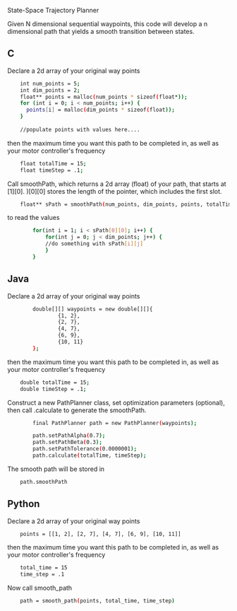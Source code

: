 State-Space Trajectory Planner

Given N dimensional sequential waypoints, this code will develop a n dimensional path that yields
a smooth transition between states. 

## C

Declare a 2d array of your original way points

```bash
    int num_points = 5;
    int dim_points = 2;
    float** points = malloc(num_points * sizeof(float*));
    for (int i = 0; i < num_points; i++) {
      points[i] = malloc(dim_points * sizeof(float));
    }
    
    //populate points with values here....
```

then the maximum time you want this path to be completed in, as well as your motor controller's frequency

```bash
    float totalTime = 15;
    float timeStep = .1;
```

Call smoothPath, which returns a 2d array (float) of your path, that starts at [1][0].
)[0][0] stores the length of the pointer, which includes the first slot.

```bash
    float** sPath = smoothPath(num_points, dim_points, points, totalTime, timeStep);
```

to read the values

```bash
        for(int i = 1; i < sPath[0][0]; i++) {
            for(int j = 0; j < dim_points; j++) {
            //do something with sPath[i][j]
            }
        }
```

## Java

Declare a 2d array of your original way points

```bash
        double[][] waypoints = new double[][]{
                {1, 2},
                {2, 7},
                {4, 7},
                {6, 9},
                {10, 11}
        };
```


then the maximum time you want this path to be completed in, as well as your motor controller's frequency

```bash
    double totalTime = 15;
    double timeStep = .1;
```

Construct a new PathPlanner class, set optimization parameters (optional), then call .calculate to generate the 
smoothPath.

```bash
        final PathPlanner path = new PathPlanner(waypoints);

        path.setPathAlpha(0.7);
        path.setPathBeta(0.3);
        path.setPathTolerance(0.0000001);
        path.calculate(totalTime, timeStep);
```

The smooth path will be stored in 

```bash
    path.smoothPath
```

## Python

Declare a 2d array of your original way points

```bash
    points = [[1, 2], [2, 7], [4, 7], [6, 9], [10, 11]]
```

then the maximum time you want this path to be completed in, as well as your motor controller's frequency

```bash
    total_time = 15
    time_step = .1
```

Now call smooth_path 

```bash
    path = smooth_path(points, total_time, time_step)
```
